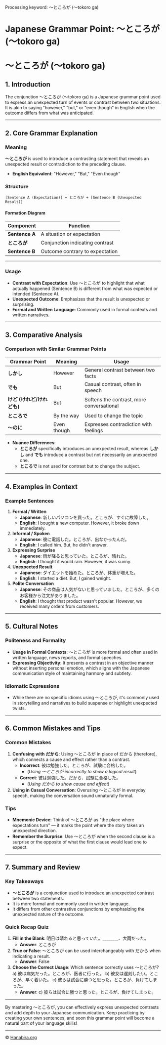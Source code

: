 Processing keyword: ～ところが (〜tokoro ga)
# Japanese Grammar Point: ～ところが (〜tokoro ga)
# ～ところが (〜tokoro ga)
## 1. Introduction
The conjunction ～ところが (〜tokoro ga) is a Japanese grammar point used to express an unexpected turn of events or contrast between two situations. It is akin to saying "however," "but," or "even though" in English when the outcome differs from what was anticipated.

---
## 2. Core Grammar Explanation
### Meaning
**～ところが** is used to introduce a contrasting statement that reveals an unexpected result or contradiction to the preceding clause.
- **English Equivalent**: "However," "But," "Even though"
### Structure
```plaintext
[Sentence A (Expectation)] + ところが + [Sentence B (Unexpected Result)]
```
#### Formation Diagram
| Component            | Function                              |
|----------------------|---------------------------------------|
| **Sentence A**       | A situation or expectation            |
| **ところが**          | Conjunction indicating contrast      |
| **Sentence B**       | Outcome contrary to expectation       |
---
### Usage
- **Contrast with Expectation**: Use ～ところが to highlight that what actually happened (Sentence B) is different from what was expected or intended (Sentence A).
- **Unexpected Outcome**: Emphasizes that the result is unexpected or surprising.
- **Formal and Written Language**: Commonly used in formal contexts and written narratives.
---
## 3. Comparative Analysis
### Comparison with Similar Grammar Points
| Grammar Point | Meaning        | Usage                                |
|---------------|----------------|--------------------------------------|
| **しかし**     | However        | General contrast between two facts   |
| **でも**       | But            | Casual contrast, often in speech     |
| **けど (けれど/けれども)** | But | Softens the contrast, more conversational |
| **ところで**   | By the way     | Used to change the topic             |
| **～のに**     | Even though    | Expresses contradiction with feelings |
- **Nuance Differences**:
  - **ところが** specifically introduces an unexpected result, whereas **しかし** and **でも** introduce a contrast but not necessarily an unexpected one.
  - **ところで** is not used for contrast but to change the subject.
---
## 4. Examples in Context
### Example Sentences
1. **Formal / Written**
   - **Japanese**: 新しいパソコンを買った。ところが、すぐに故障した。
   - **English**: I bought a new computer. However, it broke down immediately.
2. **Informal / Spoken**
   - **Japanese**: 彼に電話した。ところが、出なかったんだ。
   - **English**: I called him. But, he didn't answer.
3. **Expressing Surprise**
   - **Japanese**: 雨が降ると思っていた。ところが、晴れた。
   - **English**: I thought it would rain. However, it was sunny.
4. **Unexpected Result**
   - **Japanese**: ダイエットを始めた。ところが、体重が増えた。
   - **English**: I started a diet. But, I gained weight.
5. **Polite Conversation**
   - **Japanese**: その商品は人気がないと思っていました。ところが、多くのお客様から注文がありました。
   - **English**: I thought that product wasn't popular. However, we received many orders from customers.
---
## 5. Cultural Notes
### Politeness and Formality
- **Usage in Formal Contexts**: ～ところが is more formal and often used in written language, news reports, and formal speeches.
- **Expressing Objectivity**: It presents a contrast in an objective manner without inserting personal emotion, which aligns with the Japanese communication style of maintaining harmony and subtlety.
### Idiomatic Expressions
- While there are no specific idioms using ～ところが, it's commonly used in storytelling and narratives to build suspense or highlight unexpected twists.
---
## 6. Common Mistakes and Tips
### Common Mistakes
1. **Confusing with だから**: Using ～ところが in place of だから (therefore), which connects a cause and effect rather than a contrast.
   - **Incorrect**: 彼は勉強した。ところが、試験に合格した。
     - (*Using ～ところが incorrectly to show a logical result*)
   - **Correct**: 彼は勉強した。だから、試験に合格した。
     - (*Using だから to show cause and effect*)
2. **Using in Casual Conversation**: Overusing ～ところが in everyday speech, making the conversation sound unnaturally formal.
### Tips
- **Mnemonic Device**: Think of ～ところが as "the place where expectations turn" — it marks the point where the story takes an unexpected direction.
- **Remember the Surprise**: Use ～ところが when the second clause is a surprise or the opposite of what the first clause would lead one to expect.
---
## 7. Summary and Review
### Key Takeaways
- **～ところが** is a conjunction used to introduce an unexpected contrast between two statements.
- It is more formal and commonly used in written language.
- It differs from other contrastive conjunctions by emphasizing the unexpected nature of the outcome.
### Quick Recap Quiz
1. **Fill in the Blank**:
   明日は晴れると思っていた。________、大雨だった。
   - **Answer**: ところが
2. **True or False**:
   ～ところが can be used interchangeably with だから when indicating a result.
   - **Answer**: False
3. **Choose the Correct Usage**:
   Which sentence correctly uses ～ところが?
   a) 彼は病気だった。ところが、医者に行った。
   b) 彼女は遅刻したい。ところが、早く着いた。
   c) 彼らは試合に勝つと思った。ところが、負けてしまった。
   - **Answer**: c) 彼らは試合に勝つと思った。ところが、負けてしまった。
---
By mastering ～ところが, you can effectively express unexpected contrasts and add depth to your Japanese communication. Keep practicing by creating your own sentences, and soon this grammar point will become a natural part of your language skills!


---

© [Hanabira.org](https://hanabira.org)
